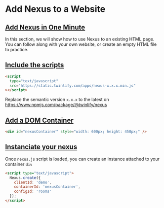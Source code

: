 # Add Nexus to a Website

## [Add Nexus in One Minute](#add-nexus-in-one-minute)

In this section, we will show how to use Nexus to an existing HTML page. You can follow along with your own website, or create an empty HTML file to practice.

## [Include the scripts](#include-scripts)

```html
<script
  type="text/javascript"
  src="https://static.twinlify.com/apps/nexus-x.x.x.min.js"
></script>
```

Replace the semantic version `x.x.x` to the latest on <https://www.npmjs.com/package/@twinlify/nexus>

## [Add a DOM Container](#add-a-dom-container)

```html
<div id="nexusContainer" style="width: 600px; height: 450px;" />
```

## [Instanciate your nexus](#instanciate-your-nexus)

Once `nexus.js` script is loaded, you can create an instance attached to your container `div`

```html
<script type="text/javascript">
  Nexus.create({
    clientId: 'demo',
    containerId: 'nexusContainer',
    configId: 'rooms'
  });
</script>
```
